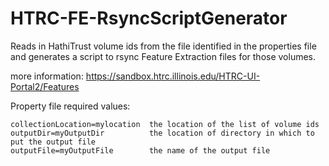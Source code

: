 HTRC-FE-RsyncScriptGenerator
==========================

Reads in HathiTrust volume ids from the file identified in the properties file and generates a script to rsync Feature Extraction files for those volumes.

more information: https://sandbox.htrc.illinois.edu/HTRC-UI-Portal2/Features

Property file required values:

    collectionLocation=mylocation  the location of the list of volume ids
    outputDir=myOutputDir          the location of directory in which to put the output file
    outputFile=myOutputFile        the name of the output file